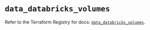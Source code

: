 # `data_databricks_volumes`

Refer to the Terraform Registry for docs: [`data_databricks_volumes`](https://registry.terraform.io/providers/databricks/databricks/1.89.0/docs/data-sources/volumes).
